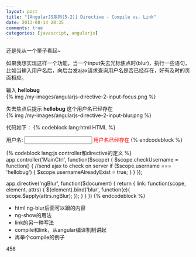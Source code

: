 ```yaml
---
layout: post
title: "[AngularJS系列(5-2)] Directive - Compile vs. Link"
date: 2013-08-14 20:35
comments: true
categories: [javascript, angularjs]
---
```


还是先从一个栗子看起~

如果我想实现这样一个功能，当一个input失去光标焦点时(blur)，执行一些语句，比如当输入用户名后，向后台发ajax请求查询用户名是否已经存在，好有及时的页面相应。

输入 **hellobug**     
{% img /my-images/angularjs-directive-2-input-focus.png %}

失去焦点后提示 **hellobug** 这个用户名已经存在    
{% img /my-images/angularjs-directive-2-input-blur.png %}

<!-- more -->

代码如下： 
{% codeblock lang:html HTML %}
<body ng-controller="MainCtrl">
	<lable>用户名: 
	  <input type="text" ng-model="username" ng-blur="checkUsername()" />
	  <span style="color:red;" ng-show="usernameAlreadyExist">用户名已经存在</span>
	</lable>
</body>
{% endcodeblock %}

{% codeblock lang:js controller和directive的定义 %}
app.controller('MainCtrl', function($scope) {
  $scope.checkUsername = function() {
    //send ajax to check on server
    if ($scope.username === 'hellobug') {
      $scope.usernameAlreadyExist = true;
    }
  }
});

app.directive('ngBlur', function($document) {
  return {
    link: function(scope, element, attrs) {
      $(element).bind('blur', function(e){
         scope.$apply(attrs.ngBlur);
      });
    }
  }
})
{% endcodeblock %}

- html ng-blur后面可以跟的内容
- ng-show的用法
- link的另一种写法
- compile和link，从angular编译机制讲起
- 再举个compile的例子

456